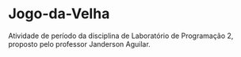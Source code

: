 # Jogo-da-Velha
Atividade de período da disciplina de Laboratório de Programação 2, proposto pelo professor Janderson Aguilar.
